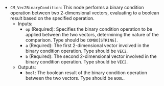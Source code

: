 - `CM_Vec2BinaryCondition`: This node performs a binary condition operation between two 2-dimensional vectors, evaluating to a boolean result based on the specified operation.
    - Inputs:
        - `op` (Required): Specifies the binary condition operation to be applied between the two vectors, determining the nature of the comparison. Type should be `COMBO[STRING]`.
        - `a` (Required): The first 2-dimensional vector involved in the binary condition operation. Type should be `VEC2`.
        - `b` (Required): The second 2-dimensional vector involved in the binary condition operation. Type should be `VEC2`.
    - Outputs:
        - `bool`: The boolean result of the binary condition operation between the two vectors. Type should be `BOOL`.
